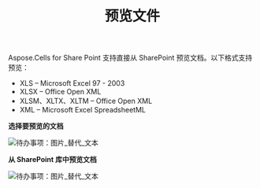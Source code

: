 ﻿---
title: 预览文件
type: docs
weight: 40
url: /zh/sharepoint/previewing-document/
---
Aspose.Cells for Share Point 支持直接从 SharePoint 预览文档。以下格式支持预览：

- XLS – Microsoft Excel 97 - 2003
- XLSX – Office Open XML
- XLSM、XLTX、XLTM – Office Open XML
- XML – Microsoft Excel SpreadsheetML

**选择要预览的文档** 

![待办事项：图片_替代_文本](previewing-document_1.png)



**从 SharePoint 库中预览文档** 

![待办事项：图片_替代_文本](previewing-document_2.png)



